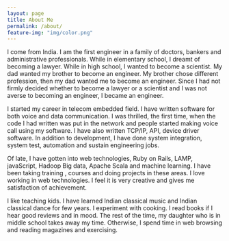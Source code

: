 ```yaml
---
layout: page
title: About Me
permalink: /about/
feature-img: "img/color.png"
---
```

<p>
I come from India. I am the first engineer in a family of doctors, bankers and administrative professionals. While in elementary school, I dreamt of becoming a lawyer. While in high school, I wanted to become a scientist. My dad wanted my brother to become an engineer. My brother chose different profession, then my dad wanted me to become an engineer. Since I had not firmly decided whether to become a lawyer or a scientist and I was not averse to becoming an engineer, I became an engineer. 
</p>
<p>
I started my career in telecom embedded field. I have written software for both voice and data communication. I was thrilled, the first time, when the code I had written was put in the network and people started making voice call using my software. I have also written TCP/IP, API, device driver software.  In addition to development, I have done system integration, system test, automation and sustain engineering jobs.
</p>
<p>
Of late, I have gotten into web technologies,  Ruby on Rails, LAMP, javaScript, Hadoop Big data, Apache Scala and machine learning. I have been taking training , courses and doing projects in these areas. I love working in web technologies. I feel it is very creative and gives me satisfaction of achievement. 
</p>
<p>
I like teaching kids. I have learned Indian classical music and Indian classical dance for few years. I experiment with cooking. I read books if I hear good reviews and in mood. The rest of the time, my daughter who is in middle school takes away my time. Otherwise, I spend time in web browsing and reading magazines and exercising.
</p>